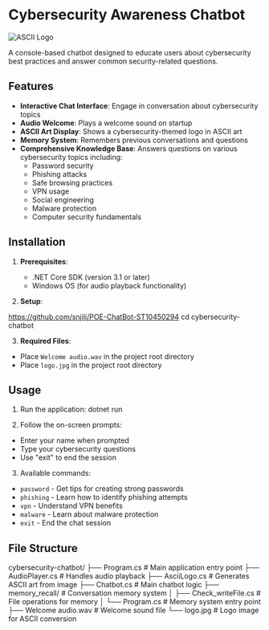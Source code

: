 # Cybersecurity Awareness Chatbot

![ASCII Logo](logo.jpg)

A console-based chatbot designed to educate users about cybersecurity best practices and answer common security-related questions.

## Features

- **Interactive Chat Interface**: Engage in conversation about cybersecurity topics
- **Audio Welcome**: Plays a welcome sound on startup
- **ASCII Art Display**: Shows a cybersecurity-themed logo in ASCII art
- **Memory System**: Remembers previous conversations and questions
- **Comprehensive Knowledge Base**: Answers questions on various cybersecurity topics including:
  - Password security
  - Phishing attacks
  - Safe browsing practices
  - VPN usage
  - Social engineering
  - Malware protection
  - Computer security fundamentals

## Installation

1. **Prerequisites**:
   - .NET Core SDK (version 3.1 or later)
   - Windows OS (for audio playback functionality)

2. **Setup**:

https://github.com/snjili/POE-ChatBot-ST10450294
cd cybersecurity-chatbot


3. **Required Files**:
- Place `Welcome audio.wav` in the project root directory
- Place `logo.jpg` in the project root directory

## Usage

1. Run the application:
dotnet run


2. Follow the on-screen prompts:
- Enter your name when prompted
- Type your cybersecurity questions
- Use "exit" to end the session

3. Available commands:
- `password` - Get tips for creating strong passwords
- `phishing` - Learn how to identify phishing attempts
- `vpn` - Understand VPN benefits
- `malware` - Learn about malware protection
- `exit` - End the chat session

## File Structure
cybersecurity-chatbot/
├── Program.cs # Main application entry point
├── AudioPlayer.cs # Handles audio playback
├── AsciiLogo.cs # Generates ASCII art from image
├── Chatbot.cs # Main chatbot logic
├── memory_recall/ # Conversation memory system
│ ├── Check_writeFile.cs # File operations for memory
│ └── Program.cs # Memory system entry point
├── Welcome audio.wav # Welcome sound file
└── logo.jpg # Logo image for ASCII conversion



